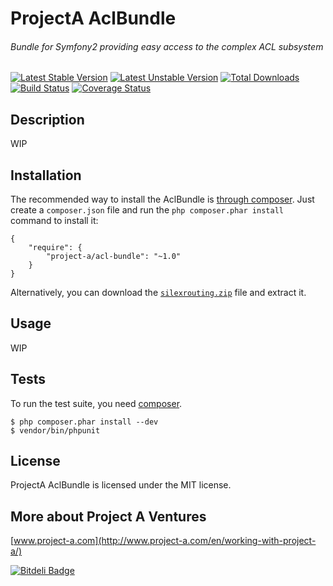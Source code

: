 # ProjectA AclBundle
###### Bundle for Symfony2 providing easy access to the complex ACL subsystem

[![Latest Stable Version](https://poser.pugx.org/project-a/AclBundle/v/stable.png)](https://packagist.org/packages/project-a/AclBundle) [![Latest Unstable Version](https://poser.pugx.org/project-a/AclBundle/v/unstable.png)](https://packagist.org/packages/project-a/AclBundle) [![Total Downloads](https://poser.pugx.org/project-a/AclBundle/downloads.png)](https://packagist.org/packages/project-a/AclBundle) [![Build Status](https://secure.travis-ci.org/project-a/AclBundle.png?branch=master)](http://travis-ci.org/project-a/AclBundle) [![Coverage Status](https://coveralls.io/repos/project-a/AclBundle/badge.png?branch=master)](https://coveralls.io/r/project-a/AclBundle?branch=master)

## Description

WIP

## Installation

The recommended way to install the AclBundle is [through
composer](http://getcomposer.org). Just create a `composer.json` file and
run the `php composer.phar install` command to install it:

    {
        "require": {
            "project-a/acl-bundle": "~1.0"
        }
    }

Alternatively, you can download the [`silexrouting.zip`][1] file and extract it.

## Usage

WIP

## Tests

To run the test suite, you need [composer](http://getcomposer.org).

    $ php composer.phar install --dev
    $ vendor/bin/phpunit

## License

ProjectA AclBundle is licensed under the MIT license.

## More about Project A Ventures

[www.project-a.com](http://www.project-a.com/en/working-with-project-a/)

[1]: https://github.com/project-a/AclBundle/archive/master.zip


[![Bitdeli Badge](https://d2weczhvl823v0.cloudfront.net/project-a/aclbundle/trend.png)](https://bitdeli.com/free "Bitdeli Badge")

